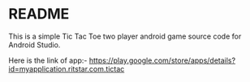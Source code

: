# README #

This is a simple Tic Tac Toe two player android game source code for Android Studio.

Here is the link of app:- https://play.google.com/store/apps/details?id=myapplication.ritstar.com.tictac
